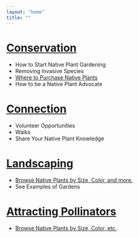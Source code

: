 ```yaml
---
layout: "home"
title: ""
---
```

<div>
	<h1><a href="{{"/conservation" | prepend:site.baseurl }}">Conservation</a></h1>
	<ul>
		<li>How to Start Native Plant Gardening</li>
		<li>Removing Invasive Species</li>
		<li>
			<a href="{{"/where_to_buy" | prepend:site.baseurl }}">
				Where to Purchase Native Plants
			</a>
		</li>
		<li>How to be a Native Plant Advocate</li>
	</ul>		
</div>

<div>
	<h1><a href="{{"/connection" | prepend:site.baseurl }}">Connection</a></h1>
	<ul>
		<li>Volunteer Opportunities</li>
		<li>Walks</li>
		<li>Share Your Native Plant Knowledge</li>
	</ul>
</div>

<div>
	<h1><a href="{{"/landscaping" | prepend:site.baseurl }}">Landscaping</a></h1>
	<ul>
		<li>
			<a href="{{"/plants" | prepend:site.baseurl }}">
				Browse Native Plants by Size, Color, and more.
			</a>
		</li>
		<li>See Examples of Gardens</li>
	</ul>
</div>

<div>
	<h1><a href="{{"/pollinators" | prepend:site.baseurl }}">Attracting Pollinators</a></h1>
	<ul>
		<li>
			<a href="{{"/plants" | prepend:site.baseurl }}">
				Browse Native Plants by Size, Color, etc.
			</a>
		</li>
	</ul>
</div>
